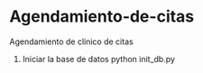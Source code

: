 # Agendamiento-de-citas
Agendamiento de clinico de citas
1. Iniciar la base de datos 
python init_db.py
